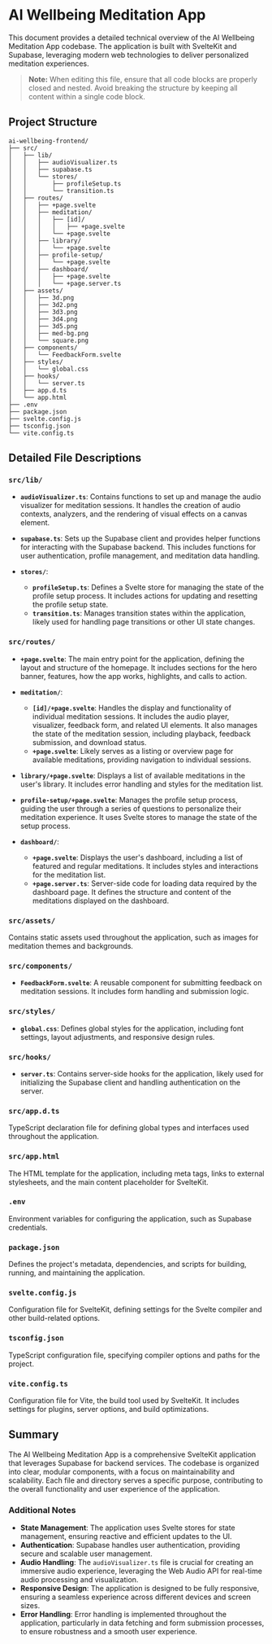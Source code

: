 # AI Wellbeing Meditation App

This document provides a detailed technical overview of the AI Wellbeing Meditation App codebase. The application is built with SvelteKit and Supabase, leveraging modern web technologies to deliver personalized meditation experiences.

> **Note:** When editing this file, ensure that all code blocks are properly closed and nested. Avoid breaking the structure by keeping all content within a single code block.

## Project Structure

```
ai-wellbeing-frontend/
├── src/
│   ├── lib/
│   │   ├── audioVisualizer.ts
│   │   ├── supabase.ts
│   │   └── stores/
│   │       ├── profileSetup.ts
│   │       └── transition.ts
│   ├── routes/
│   │   ├── +page.svelte
│   │   ├── meditation/
│   │   │   ├── [id]/
│   │   │   │   ├── +page.svelte
│   │   │   └── +page.svelte
│   │   ├── library/
│   │   │   └── +page.svelte
│   │   ├── profile-setup/
│   │   │   └── +page.svelte
│   │   ├── dashboard/
│   │   │   ├── +page.svelte
│   │   │   └── +page.server.ts
│   ├── assets/
│   │   ├── 3d.png
│   │   ├── 3d2.png
│   │   ├── 3d3.png
│   │   ├── 3d4.png
│   │   ├── 3d5.png
│   │   ├── med-bg.png
│   │   └── square.png
│   ├── components/
│   │   └── FeedbackForm.svelte
│   ├── styles/
│   │   └── global.css
│   ├── hooks/
│   │   └── server.ts
│   ├── app.d.ts
│   └── app.html
├── .env
├── package.json
├── svelte.config.js
├── tsconfig.json
└── vite.config.ts
```

## Detailed File Descriptions

### `src/lib/`

- **`audioVisualizer.ts`**: Contains functions to set up and manage the audio visualizer for meditation sessions. It handles the creation of audio contexts, analyzers, and the rendering of visual effects on a canvas element.

- **`supabase.ts`**: Sets up the Supabase client and provides helper functions for interacting with the Supabase backend. This includes functions for user authentication, profile management, and meditation data handling.

- **`stores/`**:
  - **`profileSetup.ts`**: Defines a Svelte store for managing the state of the profile setup process. It includes actions for updating and resetting the profile setup state.
  - **`transition.ts`**: Manages transition states within the application, likely used for handling page transitions or other UI state changes.

### `src/routes/`

- **`+page.svelte`**: The main entry point for the application, defining the layout and structure of the homepage. It includes sections for the hero banner, features, how the app works, highlights, and calls to action.

- **`meditation/`**:
  - **`[id]/+page.svelte`**: Handles the display and functionality of individual meditation sessions. It includes the audio player, visualizer, feedback form, and related UI elements. It also manages the state of the meditation session, including playback, feedback submission, and download status.
  - **`+page.svelte`**: Likely serves as a listing or overview page for available meditations, providing navigation to individual sessions.

- **`library/+page.svelte`**: Displays a list of available meditations in the user's library. It includes error handling and styles for the meditation list.

- **`profile-setup/+page.svelte`**: Manages the profile setup process, guiding the user through a series of questions to personalize their meditation experience. It uses Svelte stores to manage the state of the setup process.

- **`dashboard/`**:
  - **`+page.svelte`**: Displays the user's dashboard, including a list of featured and regular meditations. It includes styles and interactions for the meditation list.
  - **`+page.server.ts`**: Server-side code for loading data required by the dashboard page. It defines the structure and content of the meditations displayed on the dashboard.

### `src/assets/`

Contains static assets used throughout the application, such as images for meditation themes and backgrounds.

### `src/components/`

- **`FeedbackForm.svelte`**: A reusable component for submitting feedback on meditation sessions. It includes form handling and submission logic.

### `src/styles/`

- **`global.css`**: Defines global styles for the application, including font settings, layout adjustments, and responsive design rules.

### `src/hooks/`

- **`server.ts`**: Contains server-side hooks for the application, likely used for initializing the Supabase client and handling authentication on the server.

### `src/app.d.ts`

TypeScript declaration file for defining global types and interfaces used throughout the application.

### `src/app.html`

The HTML template for the application, including meta tags, links to external stylesheets, and the main content placeholder for SvelteKit.

### `.env`

Environment variables for configuring the application, such as Supabase credentials.

### `package.json`

Defines the project's metadata, dependencies, and scripts for building, running, and maintaining the application.

### `svelte.config.js`

Configuration file for SvelteKit, defining settings for the Svelte compiler and other build-related options.

### `tsconfig.json`

TypeScript configuration file, specifying compiler options and paths for the project.

### `vite.config.ts`

Configuration file for Vite, the build tool used by SvelteKit. It includes settings for plugins, server options, and build optimizations.

## Summary

The AI Wellbeing Meditation App is a comprehensive SvelteKit application that leverages Supabase for backend services. The codebase is organized into clear, modular components, with a focus on maintainability and scalability. Each file and directory serves a specific purpose, contributing to the overall functionality and user experience of the application.

### Additional Notes

- **State Management**: The application uses Svelte stores for state management, ensuring reactive and efficient updates to the UI.
- **Authentication**: Supabase handles user authentication, providing secure and scalable user management.
- **Audio Handling**: The `audioVisualizer.ts` file is crucial for creating an immersive audio experience, leveraging the Web Audio API for real-time audio processing and visualization.
- **Responsive Design**: The application is designed to be fully responsive, ensuring a seamless experience across different devices and screen sizes.
- **Error Handling**: Error handling is implemented throughout the application, particularly in data fetching and form submission processes, to ensure robustness and a smooth user experience.
